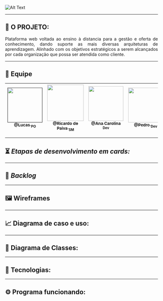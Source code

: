 
![Alt Text](https://github.com/developersapi/LMSApp/blob/main/nEDUC%20.png)

--------------------------------------------------------------------------------------------------------------------
## :microscope: O PROJETO: 

<p align="justify"> Plataforma web voltada ao ensino à distancia para a gestão e oferta de conhecimento, dando suporte as mais diversas arquiteturas de aprendizagem. Alinhado com os objetivos estratégicos a serem alcançados por cada organização que possa ser atendida como cliente. </p>


--------------------------------------------------------------------------------------------------------------------
## 	:handshake: Equipe

[<img src="https://github.com/developersapi/LMSApp/blob/main/lucas.jpg" width=115 > <br> <sub> @Lucas <sub> PO </sub>]()| [<img src="https://github.com/developersapi/LMSApp/blob/main/ricardofoto.jpg" width=120 > <br> <sub> @Ricardo de Paiva <sub> SM </sub>](https://github.com/RicardoSousaPaiva) | [<img src="https://github.com/developersapi/LMSApp/blob/main/ana.jpeg" width=115 > <br> <sub> @Ana Carolina <sub> Dev </sub>](https://github.com/AnnaCMendes) | [<img src="https://github.com/developersapi/LMSApp/blob/main/pedrofs.jpg" width=115 > <br> <sub> @Pedro <sub> Dev </sub>](https://github.com/PedroSilva201)
 | :---: |:---:|:---:|:---:|

--------------------------------------------------------------------------------------------------------------------

## :hourglass_flowing_sand: **_Etapas de desenvolvimento em cards:_**

--------------------------------------------------------------------------------------------------------------------

## :bookmark: **_Backlog_**

--------------------------------------------------------------------------------------------------------------------

## :framed_picture: Wireframes

--------------------------------------------------------------------------------------------------------------------

## :chart_with_upwards_trend: Diagrama de caso e uso:

--------------------------------------------------------------------------------------------------------------------

## :tea: Diagrama de Classes:

--------------------------------------------------------------------------------------------------------------------

## :rocket: Tecnologias:

--------------------------------------------------------------------------------------------------------------------

## :gear: Programa funcionando:
